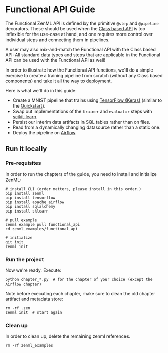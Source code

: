# Functional API Guide

The Functional ZenML API is defined by the primitive `@step` and `@pipeline` decorators. These should be used when the [Class based API](../high-level-api) is too inflexible for the use-case at hand, and one requires more control over individual steps and connecting them in pipelines.

A user may also mix-and-match the Functional API with the Class based API: All standard data types and steps that are applicable in the Functional API can be used with the Functional API as well!

In order to illustrate how the Functional API functions, we'll do a simple exercise to create a training pipeline from scratch (without any Class based components) and take it all the way to deployment.

Here is what we'll do in this guide:

* Create a MNIST pipeline that trains using [TensorFlow (Keras)](https://www.tensorflow.org/) (similar to the [Quickstart](../../quickstart-guide.md)).
* Swap out implementations of the `trainer` and `evaluator` steps with [scikit-learn](https://scikit-learn.org/).
* Persist our interim data artifacts in SQL tables rather than on files.
* Read from a dynamically changing datasource rather than a static one.
* Deploy the pipeline on [Airflow](https://airflow.apache.org/).


## Run it locally

### Pre-requisites
In order to run the chapters of the guide, you need to install and initialize ZenML:

```shell
# install CLI (order matters, please install in this order.)
pip install zenml 
pip install tensorflow
pip install apache_airflow
pip install sqlalchemy 
pip install sklearn

# pull example
zenml example pull functional_api
cd zenml_examples/functional_api

# initialize
git init
zenml init
```

### Run the project
Now we're ready. Execute:

```shell
python chapter_*.py  # for the chapter of your choice (except the Airflow chapter)
```

Note before executing each chapter, make sure to clean the old chapter artifact and metadata store:

```shell
rm -rf .zen
zenml init  # start again
```

### Clean up
In order to clean up, delete the remaining zenml references.

```shell
rm -rf zenml_examples
```
